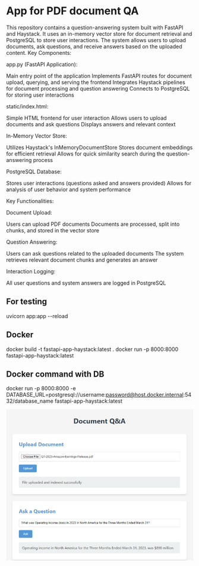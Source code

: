 # App for PDF document QA

This repository contains a question-answering system built with FastAPI and Haystack. It uses an in-memory vector store for document retrieval and PostgreSQL to store user interactions. The system allows users to upload documents, ask questions, and receive answers based on the uploaded content.
Key Components:

app.py (FastAPI Application):

Main entry point of the application
Implements FastAPI routes for document upload, querying, and serving the frontend
Integrates Haystack pipelines for document processing and question answering
Connects to PostgreSQL for storing user interactions


static/index.html:

Simple HTML frontend for user interaction
Allows users to upload documents and ask questions
Displays answers and relevant context


In-Memory Vector Store:

Utilizes Haystack's InMemoryDocumentStore
Stores document embeddings for efficient retrieval
Allows for quick similarity search during the question-answering process


PostgreSQL Database:

Stores user interactions (questions asked and answers provided)
Allows for analysis of user behavior and system performance



Key Functionalities:

Document Upload:

Users can upload PDF documents
Documents are processed, split into chunks, and stored in the vector store


Question Answering:

Users can ask questions related to the uploaded documents
The system retrieves relevant document chunks and generates an answer


Interaction Logging:

All user questions and system answers are logged in PostgreSQL

## For testing

uvicorn app:app --reload

## Docker
docker build -t fastapi-app-haystack:latest .
docker run -p 8000:8000 fastapi-app-haystack:latest

## Docker command with DB
docker run -p 8000:8000 -e DATABASE_URL=postgresql://username:password@host.docker.internal:5432/database_name fastapi-app-haystack:latest

![Image](./screenshot.jpg)